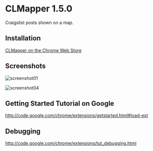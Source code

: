 CLMapper 1.5.0
========

Craigslist posts shown on a map.

Installation
------------

[CLMapper on the Chrome Web Store](https://chrome.google.com/webstore/detail/omonmigaleaafgpkgoammpclbcdepjpi)

Screenshots
-----------

![screenshot01](https://github.com/alanhamlett/CLMapper/raw/master/images/ScreenShot01-1680x996.png)

![screenshot04](https://github.com/alanhamlett/CLMapper/raw/master/images/ScreenShot04-1680x996.png)

Getting Started Tutorial on Google
----------------------------------

http://code.google.com/chrome/extensions/getstarted.html#load-ext

Debugging
---------

http://code.google.com/chrome/extensions/tut_debugging.html

